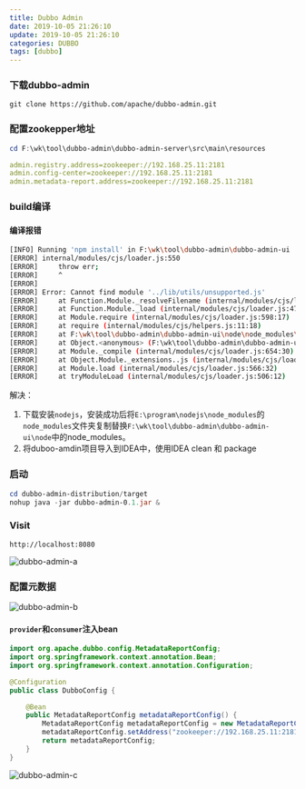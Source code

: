 ```yaml
---
title: Dubbo Admin
date: 2019-10-05 21:26:10
update: 2019-10-05 21:26:10
categories: DUBBO
tags: [dubbo]
---
```


### 下载dubbo-admin 

```
git clone https://github.com/apache/dubbo-admin.git
```

<!-- more -->

### 配置zookepper地址

```powershell
cd F:\wk\tool\dubbo-admin\dubbo-admin-server\src\main\resources
```

```yml
admin.registry.address=zookeeper://192.168.25.11:2181
admin.config-center=zookeeper://192.168.25.11:2181
admin.metadata-report.address=zookeeper://192.168.25.11:2181
```

### build编译

#### 编译报错

```sh
[INFO] Running 'npm install' in F:\wk\tool\dubbo-admin\dubbo-admin-ui
[ERROR] internal/modules/cjs/loader.js:550
[ERROR]     throw err;
[ERROR]     ^
[ERROR]
[ERROR] Error: Cannot find module '../lib/utils/unsupported.js'
[ERROR]     at Function.Module._resolveFilename (internal/modules/cjs/loader.js:548:15)
[ERROR]     at Function.Module._load (internal/modules/cjs/loader.js:475:25)
[ERROR]     at Module.require (internal/modules/cjs/loader.js:598:17)
[ERROR]     at require (internal/modules/cjs/helpers.js:11:18)
[ERROR]     at F:\wk\tool\dubbo-admin\dubbo-admin-ui\node\node_modules\npm\bin\npm-cli.js:19:21
[ERROR]     at Object.<anonymous> (F:\wk\tool\dubbo-admin\dubbo-admin-ui\node\node_modules\npm\bin\npm-cli.js:92:3)
[ERROR]     at Module._compile (internal/modules/cjs/loader.js:654:30)
[ERROR]     at Object.Module._extensions..js (internal/modules/cjs/loader.js:665:10)
[ERROR]     at Module.load (internal/modules/cjs/loader.js:566:32)
[ERROR]     at tryModuleLoad (internal/modules/cjs/loader.js:506:12)
```

解决：

1. 下载安装`nodejs`，安装成功后将`E:\program\nodejs\node_modules`的`node_modules`文件夹复制替换`F:\wk\tool\dubbo-admin\dubbo-admin-ui\node`中的node_modules。
2. 将duboo-amdin项目导入到IDEA中，使用IDEA clean 和 package

### 启动

```powershell
cd dubbo-admin-distribution/target
nohup java -jar dubbo-admin-0.1.jar &
```

### Visit

`http://localhost:8080`

![dubbo-admin-a](https://volc1612.gitee.io/blog/images/dubbo-admin/dubbo-admin-a.png)


### 配置元数据

![dubbo-admin-b](https://volc1612.gitee.io/blog/images/dubbo-admin/dubbo-admin-b.png)

#### `provider`和`consumer`注入bean

```java
import org.apache.dubbo.config.MetadataReportConfig;
import org.springframework.context.annotation.Bean;
import org.springframework.context.annotation.Configuration;

@Configuration
public class DubboConfig {

    @Bean
    public MetadataReportConfig metadataReportConfig() {
        MetadataReportConfig metadataReportConfig = new MetadataReportConfig();
        metadataReportConfig.setAddress("zookeeper://192.168.25.11:2181");
        return metadataReportConfig;
    }
}
```

![dubbo-admin-c](https://volc1612.gitee.io/blog/images/dubbo-admin/dubbo-admin-c.png)
